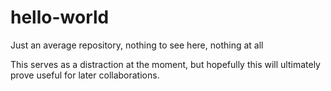 # hello-world
Just an average repository, nothing to see here, nothing at all

This serves as a distraction at the moment, but hopefully this will ultimately prove useful for later collaborations.
